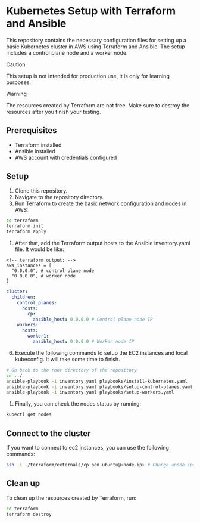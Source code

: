 # Kubernetes Setup with Terraform and Ansible

This repository contains the necessary configuration files for setting up a basic Kubernetes cluster in AWS using Terraform and Ansible. The setup includes a control plane node and a worker node.

> [!CAUTION]
>
> This setup is not intended for production use, it is only for learning purposes.

> [!WARNING]
>
> The resources created by Terraform are not free. Make sure to destroy the resources after you finish your testing.

## Prerequisites

- Terraform installed
- Ansible installed
- AWS account with credentials configured

## Setup

1. Clone this repository.
2. Navigate to the repository directory.
3. Run Terraform to create the basic network configuration and nodes in AWS:

```bash
cd terraform
terraform init
terraform apply
```

1. After that, add the Terraform output hosts to the Ansible inventory.yaml file. It would be like:

```
<!-- terraform output: -->
aws_instances = [
  "0.0.0.0", # control plane node
  "0.0.0.0", # worker node
]
```

```yaml
cluster:
  children:
    control_planes:
      hosts:
        cp:
          ansible_host: 0.0.0.0 # Control plane node IP
    workers:
      hosts:
        worker1:
          ansible_host: 0.0.0.0 # Worker node IP
```

6. Execute the following commands to setup the EC2 instances and local kubeconfig. It will take some time to finish.

```bash
# Go back to the root directory of the repository
cd ../
ansible-playbook -i inventory.yaml playbooks/install-kubernetes.yaml
ansible-playbook -i inventory.yaml playbooks/setup-control-planes.yaml
ansible-playbook -i inventory.yaml playbooks/setup-workers.yaml
```

1. Finally, you can check the nodes status by running:

```bash
kubectl get nodes
```

## Connect to the cluster

If you want to connect to ec2 instances, you can use the following commands:

```bash
ssh -i ./terraform/externals/cp.pem ubuntu@<node-ip> # Change <node-ip> with the node IP (from Terraform output)
```

## Clean up

To clean up the resources created by Terraform, run:

```bash
cd terraform
terraform destroy
```

